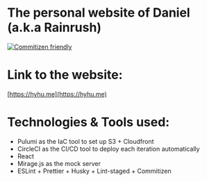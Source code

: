 # The personal website of Daniel (a.k.a Rainrush)

[![Commitizen friendly](https://img.shields.io/badge/commitizen-friendly-brightgreen.svg)](http://commitizen.github.io/cz-cli/)

# Link to the website:

[https://hyhu.me](https://hyhu.me)

# Technologies & Tools used:

- Pulumi as the IaC tool to set up S3 + Cloudfront
- CircleCI as the CI/CD tool to deploy each iteration automatically
- React
- Mirage.js as the mock server
- ESLint + Prettier + Husky + Lint-staged + Commitizen
